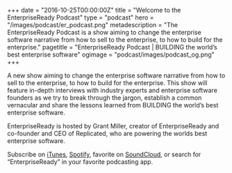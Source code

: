 +++
date = "2016-10-25T00:00:00Z"
title = "Welcome to the EnterpriseReady Podcast"
type = "podcast"
hero = "/images/podcast/er_podcast.png"
metadescription = "The EnterpriseReady Podcast is a show aiming to change the enterprise software narrative from how to sell to the enterprise, to how to build for the enterprise."
pagetitle = "EnterpriseReady Podcast | BUILDING the world’s best enterprise software"
ogimage = "podcast/images/podcast_og.png"
+++

A new show aiming to change the enterprise software narrative from how to sell to the enterprise, to how to build for the enterprise. This show will feature in-depth interviews with industry experts and enterprise software founders as we try to break through the jargon, establish a common vernacular and share the lessons learned from BUILDING the world’s best enterprise software.

EnterpriseReady is hosted by Grant Miller, creator of EnterpriseReady and co-founder and CEO of Replicated, who are powering the worlds best enterprise software.


Subscribe on [iTunes](https://itunes.apple.com/us/podcast/enterpriseready/id1437951282?mt=2), [Spotify](https://open.spotify.com/show/20IyVDc5YCkL0VMVGWQTxw?si=7b21d97acaa84c2f), favorite on
 [SoundCloud](https://soundcloud.com/replicatedplatform), or search for “EnterpriseReady” in your favorite podcasting app.


